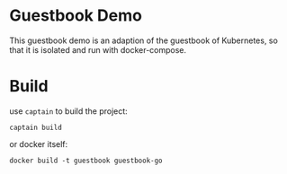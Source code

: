 # Guestbook Demo

This guestbook demo is an adaption of the guestbook of Kubernetes, so that it is isolated and run with docker-compose.

# Build

use `captain` to build the project:

```
captain build
```

or docker itself:

```
docker build -t guestbook guestbook-go
```


